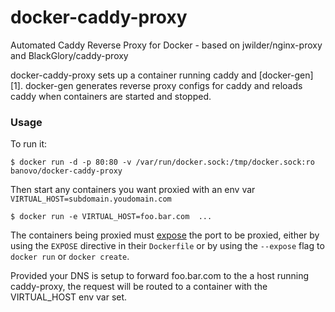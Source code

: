 # docker-caddy-proxy
Automated Caddy Reverse Proxy for Docker - based on jwilder/nginx-proxy and BlackGlory/caddy-proxy

docker-caddy-proxy sets up a container running caddy and [docker-gen][1].  docker-gen generates reverse proxy configs for caddy and reloads caddy when containers are started and stopped.


### Usage

To run it:

    $ docker run -d -p 80:80 -v /var/run/docker.sock:/tmp/docker.sock:ro banovo/docker-caddy-proxy

Then start any containers you want proxied with an env var `VIRTUAL_HOST=subdomain.youdomain.com`

    $ docker run -e VIRTUAL_HOST=foo.bar.com  ...

The containers being proxied must [expose](https://docs.docker.com/engine/reference/run/#expose-incoming-ports) the port to be proxied, either by using the `EXPOSE` directive in their `Dockerfile` or by using the `--expose` flag to `docker run` or `docker create`.

Provided your DNS is setup to forward foo.bar.com to the a host running caddy-proxy, the request will be routed to a container with the VIRTUAL_HOST env var set.
